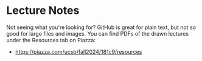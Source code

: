 # Lecture Notes

Not seeing  what you're looking for?  GitHub is great for plain text, but not so
good for large files and images.  You can find PDFs  of the drawn lectures under
the Resources tab on Piazza:

- <https://piazza.com/ucsb/fall2024/181c9/resources>
